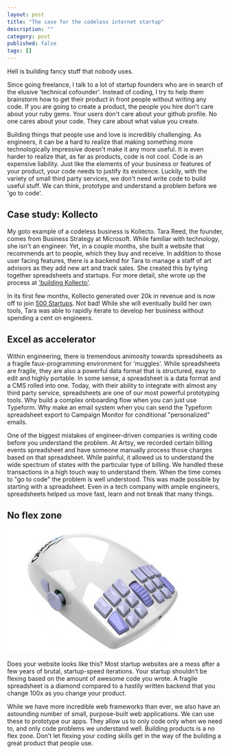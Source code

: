 ```yaml
---
layout: post
title: "The case for the codeless internet startup"
description: ""
category: post
published: false
tags: []
---
```


Hell is building fancy stuff that nobody uses.

Since going freelance, I talk to a lot of startup founders who are in search of the elusive 'technical cofounder'. Instead of coding, I try to help them brainstorm how to get their product in front people without writing any code. If you are going to create a product, the people you hire don't care about your ruby gems. Your users don't care about your github profile. No one cares about your code. They care about what value you create.

Building things that people use and love is incredibly challenging. As engineers, it can be a hard to realize that making something more technologically impressive doesn't make it any more useful. It is even harder to realize that, as far as products, code is not cool. Code is an expensive liability. Just like the elements of your business or features of your product, your code needs to justify its existence. Luckily, with the variety of small third party services, we don't need write code to build useful stuff. We can think, prototype and understand a problem before we 'go to code'.

## Case study: Kollecto

My goto example of a codeless business is Kollecto. Tara Reed, the founder, comes from Business Strategy at Microsoft. While familiar with technology, she isn't an engineer. Yet, in a couple months, she built a website that recommends art to people, which they buy and receive. In addition to those user facing features, there is a backend for Tara to manage a staff of art advisors as they add new art and track sales. She created this by tying together spreadsheets and startups. For more detail, she wrote up the process at ['building Kollecto'](http://buildingkollecto.com/).

In its first few months, Kollecto generated over 20k in revenue and is now off to join [500 Startups](http://500.co/accelerator). Not bad! While she will eventually build her own tools, Tara was able to rapidly iterate to develop her business without spending a cent on engineers.

## Excel as accelerator

Within engineering, there is tremendous animosity towards spreadsheets as a fragile faux-programming environment for 'muggles'. While spreadsheets are fragile, they are also a powerful data format that is structured, easy to edit and highly portable. In some sense, a spreadsheet is a data format and a CMS rolled into one. Today, with their ability to integrate with almost any third party service, spreadsheets are one of our most powerful prototyping tools. Why build a complex onboarding flow when you can just use Typeform. Why make an email system when you can send the Typeform spreadsheet export to Campaign Monitor for conditional "personalized" emails.

One of the biggest mistakes of engineer-driven companies is writing code before you understand the problem. At Artsy, we recorded certain billing events spreadsheet and have someone manually process those charges based on that spreadsheet. While painful, it allowed us to understand the wide spectrum of states with the particular type of billing. We handled these transactions in a high touch way to understand them. When the time comes to "go to code" the problem is well understood. This was made possible by starting with a spreadsheet. Even in a tech company with ample engineers, spreadsheets helped us move fast, learn and not break that many things.

## No flex zone

![crazy billion-button mouse](/assets/images/mouse.jpg)

Does your website looks like this? Most startup websites are a mess after a few years of brutal, startup-speed iterations. Your startup shouldn’t be flexing based on the amount of awesome code you wrote. A fragile spreadsheet is a diamond compared to a hastily written backend that you change 100x as you change your product.

While we have more incredible web frameworks than ever, we also have an astounding number of small, purpose-built web applications. We can use these to prototype our apps. They allow us to only code only when we need to, and only code problems we understand well. Building products is a no flex zone. Don’t let flexing your coding skills get in the way of the building a great product that people use.
